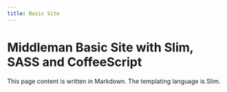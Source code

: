 ```yaml
---
title: Basic Site
---
```


# Middleman Basic Site with Slim, SASS and CoffeeScript

This page content is written in Markdown. The templating language is Slim.